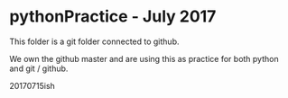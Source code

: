 # pythonPractice - July 2017

This folder is a git folder connected to github.

We own the github master and are using this as practice for both
python and git / github.

20170715ish
